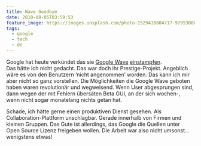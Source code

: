 ```yaml
---
title: Wave Goodbye
date: 2010-08-05T03:59:53
feature_image: https://images.unsplash.com/photo-1529410804717-979530809e26?ixlib=rb-0.3.5&q=80&fm=jpg&crop=entropy&cs=tinysrgb&w=1080&fit=max&ixid=eyJhcHBfaWQiOjExNzczfQ&s=4892949a0d6f4dec1d321c48cb8075ab
tags:
  - google
  - tech
  - de
---
```


Google hat heute verkündet das sie [Google Wave](http://wave.google.com) [einstampfen](http://googleblog.blogspot.com/2010/08/update-on-google-wave.html).  
Das hätte ich nicht gedacht. Das war doch ihr Prestige-Projekt. Angeblich wäre es von den Benutzern ‘nicht angenommen’ worden. Das kann ich mir aber nicht so ganz vorstellen. Die Möglichkeiten die Google Wave geboten haben waren revolutionär und wegweisend. Wenn User abgesprungen sind, dann wegen der mit Fehlern übersäten Beta GUI, an der sich wochen-, wenn nicht sogar monatelang nichts getan hat.

Schade, ich hätte gerne einen produktiven Dienst gesehen. Als Collaboration-Plattform unschlagbar. Gerade innerhalb von Firmen und kleinen Gruppen. Das Gute ist allerdings, das Google die Quellen unter Open Source Lizenz freigeben wollen. Die Arbeit war also nicht umsonst… wenigstens etwas!
